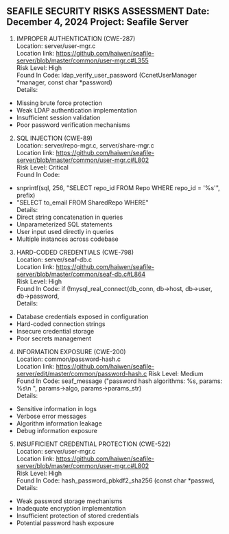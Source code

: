 SEAFILE SECURITY RISKS ASSESSMENT
Date: December 4, 2024
Project: Seafile Server
--------------------------------------

1. IMPROPER AUTHENTICATION (CWE-287)<br>
Location: server/user-mgr.c<br>
Location link: https://github.com/haiwen/seafile-server/blob/master/common/user-mgr.c#L355 <br> 
Risk Level: High<br>
Found In Code: ldap_verify_user_password (CcnetUserManager *manager, const char *password)<br>
Details:<br>
- Missing brute force protection
- Weak LDAP authentication implementation
- Insufficient session validation
- Poor password verification mechanisms

2. SQL INJECTION (CWE-89)<br>
Location: server/repo-mgr.c, server/share-mgr.c<br>
Location link: https://github.com/haiwen/seafile-server/blob/master/common/user-mgr.c#L802<br>
Risk Level: Critical<br>
Found In Code: <br>
- snprintf(sql, 256, "SELECT repo_id FROM Repo WHERE repo_id = '%s'", prefix)<br>
- "SELECT to_email FROM SharedRepo WHERE"<br>
Details:<br>
- Direct string concatenation in queries
- Unparameterized SQL statements
- User input used directly in queries
- Multiple instances across codebase

3. HARD-CODED CREDENTIALS (CWE-798)<br>
Location: server/seaf-db.c<br>
Location link: https://github.com/haiwen/seafile-server/blob/master/common/seaf-db.c#L864<br>
Risk Level: High<br>
Found In Code: if (!mysql_real_connect(db_conn, db->host, db->user, db->password,<br>
Details:<br>
- Database credentials exposed in configuration
- Hard-coded connection strings
- Insecure credential storage
- Poor secrets management

4. INFORMATION EXPOSURE (CWE-200)<br>
Location: common/password-hash.c<br>
Location link: https://github.com/haiwen/seafile-server/edit/master/common/password-hash.c
Risk Level: Medium<br>
Found In Code: seaf_message ("password hash algorithms: %s, params: %s\n ", params->algo, params->params_str)<br>
Details:<br>
- Sensitive information in logs
- Verbose error messages
- Algorithm information leakage
- Debug information exposure

5. INSUFFICIENT CREDENTIAL PROTECTION (CWE-522)<br>
Location: server/user-mgr.c<br>
Location link: https://github.com/haiwen/seafile-server/blob/master/common/user-mgr.c#L802<br>
Risk Level: High<br>
Found In Code: hash_password_pbkdf2_sha256 (const char *passwd,<br>
Details:<br>
- Weak password storage mechanisms
- Inadequate encryption implementation
- Insufficient protection of stored credentials
- Potential password hash exposure
